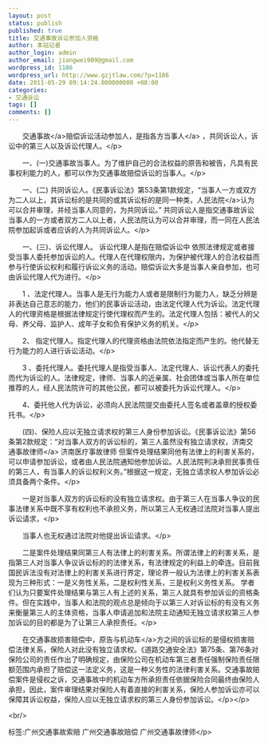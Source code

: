 ```yaml
---
layout: post
status: publish
published: true
title: 交通事故诉讼参加人资格
author: 本站记者
author_login: admin
author_email: jiangwei909@gmail.com
wordpress_id: 1186
wordpress_url: http://www.gzjtlaw.com/?p=1186
date: 2011-05-29 09:14:24.000000000 +08:00
categories:
- 交通诉讼
tags: []
comments: []
---
```

<p><p>　　<a>交通事故<&#47;a>赔偿诉讼活动参加人，是指各方<a>当事人<&#47;a> ，共同诉讼人，诉讼中的第三人以及诉讼代理人。<&#47;p><p>　　一、(一)交通事故当事人。为了维护自己的合法权益的原告和被告，凡具有民事权利能力的人，都可以作为交通事故赔偿诉讼的当事人。<&#47;p><p>　　一、(二) 共同诉讼人。《民事诉讼法》第53条第1款规定，&ldquo;当事人一方或双方为二人以上，其诉讼标的是共同的或其诉讼标的是同一种类，<a>人民法院<&#47;a>认为可以合并审理，并经当事人同意的，为共同诉讼。&rdquo; 共同诉讼人是指交通事故诉讼当事人的一方或者双方二人以上者，人民法院认为可以合并审理，而一同在人民法院参加起诉或者应诉的人为共同诉讼人。<&#47;p><p>　　一、(三)、诉讼代理人。 诉讼代理人是指在赔偿诉讼中 依照法律规定或者接受当事人委托参加诉讼的人。代理人在代理权限内，为保护被代理人的合法权益而参与行使诉讼权利和履行诉讼义务的活动。赔偿诉讼大多是当事人亲自参加，也可由诉讼代理人代为进行。<&#47;p><p>　　1 、法定代理人。当事人是无行为能力人或者是限制行为能力人，缺乏分辨是非表达自己意志的能力，他们的民事诉讼活动，由法定代理人代为诉讼。法定代理人的代理资格是根据法律规定行使代理权而产生的。法定代理人包括：被代人的父母、养父母、监护人、成年子女和负有保护义务的机关。<&#47;p><p>　　2、 指定代理人。指定代理人的代理资格由法院依法指定而产生的。他代替无行为能力的人进行诉讼活动。<&#47;p><p>　　3 、委托代理人。委托代理人是指受当事人、法定代理人、诉讼代表人的委托而代为诉讼的人。法律规定，律师、当事人的近亲属、社会团体或当事人所在单位推荐的人，经人民法院许可的其他公民，都可以被委托为诉讼代理人。<&#47;p><p>　　4、委托他人代为诉讼，必须向人民法院提交由委托人签名或者盖章的授权委托书。<&#47;p><p>　　(四)、保险人应以无独立请求权的第三人身份参加诉讼。《民事诉讼法》第56条第2款规定：&ldquo;对当事人双方的诉讼标的，第三人虽然没有独立请求权，济南<a>交通事故律师<&#47;a> 济南医疗事故律师 但案件处理结果同他有法律上的利害关系的，可以申请参加诉讼，或者由人民法院通知他参加诉讼。人民法院判决承担民事责任的第三人，有当事人的诉讼权利义务。&rdquo;根据这一规定，无独立请求权人参加诉讼必须具备两个条件。<&#47;p><p>　　一是对当事人双方的诉讼标的没有独立请求权。由于第三人在当事人争议的民事法律关系中既不享有权利也不承担义务，所以第三人无权通过法院对当事人提出诉讼请求，<&#47;p><p>　　当事人也无权通过法院对他提出诉讼请求。<&#47;p><p>　　二是案件处理结果同第三人有法律上的利害关系。所谓法律上的利害关系，是指第三人对当事人争议诉讼标的的法律关系，有法律规定的利益上的牵连。目前我国民诉法没有对法律上的利害关系进行界定，理论界一般认为法律上的利害关系表现为三种形式：一是义务性关系，二是权利性关系，三是权利义务性关系。 学者们认为只要案件处理结果与第三人有上述的关系，第三人就具有参加诉讼的资格条件。但在实践中，当事人和法院的观点总是倾向于以第三人对诉讼标的有没有义务来衡量第三人的主体资格，当事人申请追加和法院主动通知无独立请求权第三人参加诉讼的目的都是为了让第三人承担责任。<&#47;p><p>　　在交通事故损害赔偿中，原告与<a>机动车<&#47;a>方之间的诉讼标的是侵权损害赔偿法律关系，保险人对此没有独立请求权。《道路交通安全法》第75条、第76条对保险公司的责任作出了明确规定，由保险公司在机动车第三者责任强制保险责任限额范围内承担了赔偿这一法定义务，这是一种义务性的法律利害关系。交通事故赔偿案件是侵权之诉，交通事故中的机动车方所承担责任依据保险合同最终由保险人承担，因此，案件审理结果对保险人有着直接的利害关系，保险人参加诉讼亦可以保障其诉讼权益，保险人应以无独立请求权的第三人身份参加诉讼。<&#47;p><&#47;p><br&#47;><p>标签:广州交通事故索赔 广州交通事故赔偿 广州交通事故律师<&#47;p>
